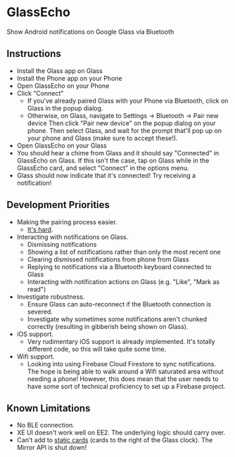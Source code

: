 
# GlassEcho  
Show Android notifications on Google Glass via Bluetooth  
  
## Instructions  
- Install the Glass app on Glass  
- Install the Phone app on your Phone  
- Open GlassEcho on your Phone  
- Click "Connect"  
	- If you've already paired Glass with your Phone via Bluetooth, click on Glass in the popup dialog.
	- Otherwise, on Glass, navigate to Settings -> Bluetooth -> Pair new device Then click "Pair new device" on the popup dialog on your phone. Then select Glass, and wait for the prompt that'll pop up on your phone and Glass (make sure to accept these!).
- Open GlassEcho on your Glass
- You should hear a chime from Glass and it should say "Connected" in GlassEcho on Glass. If this isn't the case, tap on Glass while in the GlassEcho card, and select "Connect" in the options menu.
- Glass should now indicate that it's connected! Try receiving a notification!

## Development Priorities
- Making the pairing process easier.
	- [It's hard](https://stackoverflow.com/questions/20336968/google-glass-gdk-how-to-communicate-with-android-device).
- Interacting with notifications on Glass.
	- Dismissing notifications
	- Showing a list of notifications rather than only the most recent one
	- Clearing dismissed notifications from phone from Glass
	- Replying to notifications via a Bluetooth keyboard connected to Glass
	- Interacting with notification actions on Glass (e.g. "Like", "Mark as read")
- Investigate robustness.
	- Ensure Glass can auto-reconnect if the Bluetooth connection is severed. 
	- Investigate why sometimes some notifications aren't chunked correctly (resulting in gibberish being shown on Glass).
- iOS support.
	- Very rudimentary iOS support is already implemented. It's totally different code, so this will take quite some time.
- Wifi support.
	- Looking into using Firebase Cloud Firestore to sync notifications. The hope is being able to walk around a Wifi saturated area without needing a phone! However, this does mean that the user needs to have some sort of technical proficiency to set up a Firebase project.

## Known Limitations
- No BLE connection. 
- XE UI doesn't work well on EE2. The underlying logic should carry over.
- Can't add to [static cards](https://developers.google.com/glass/develop/mirror/static-cards) (cards to the right of the Glass clock). The Mirror API is shut down!
